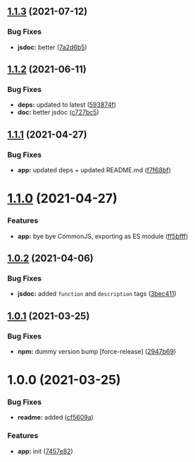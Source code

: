 ## [1.1.3](https://github.com/bamdadsabbagh/speed-to-percentage/compare/v1.1.2...v1.1.3) (2021-07-12)


### Bug Fixes

* **jsdoc:** better ([7a2d6b5](https://github.com/bamdadsabbagh/speed-to-percentage/commit/7a2d6b5c9c6275a8ff6090402d2e1b35d64323ef))

## [1.1.2](https://github.com/bamdadsabbagh/speed-to-percentage/compare/v1.1.1...v1.1.2) (2021-06-11)


### Bug Fixes

* **deps:** updated to latest ([593874f](https://github.com/bamdadsabbagh/speed-to-percentage/commit/593874fda7ebac1fb988f55c0212409067f61f93))
* **doc:** better jsdoc ([c727bc5](https://github.com/bamdadsabbagh/speed-to-percentage/commit/c727bc50e24ea77038608d86d589cffe16aec8a6))

## [1.1.1](https://github.com/bamdadsabbagh/speed-to-percentage/compare/v1.1.0...v1.1.1) (2021-04-27)


### Bug Fixes

* **app:** updated deps + updated README.md ([f7f68bf](https://github.com/bamdadsabbagh/speed-to-percentage/commit/f7f68bfd4b0b4767233ca9603ffeff50d2b064a7))

# [1.1.0](https://github.com/bamdadsabbagh/speed-to-percentage/compare/v1.0.2...v1.1.0) (2021-04-27)


### Features

* **app:** bye bye CommonJS, exporting as ES module ([ff5bfff](https://github.com/bamdadsabbagh/speed-to-percentage/commit/ff5bfff36cefd0cf7f72373e120e9a53e9e88565))

## [1.0.2](https://github.com/bamdadsabbagh/speed-to-percentage/compare/v1.0.1...v1.0.2) (2021-04-06)


### Bug Fixes

* **jsdoc:** added `function` and `description` tags ([3bec411](https://github.com/bamdadsabbagh/speed-to-percentage/commit/3bec411c05a7e23ba61a9efff9b529297a29c8a6))

## [1.0.1](https://github.com/bamdadsabbagh/speed-to-percentage/compare/v1.0.0...v1.0.1) (2021-03-25)


### Bug Fixes

* **npm:** dummy version bump [force-release] ([2947b69](https://github.com/bamdadsabbagh/speed-to-percentage/commit/2947b69da9e14d10126cca5c64d9ff1580e9b3df))

# 1.0.0 (2021-03-25)


### Bug Fixes

* **readme:** added ([cf5609a](https://github.com/bamdadsabbagh/speed-to-percentage/commit/cf5609a8e96237425d5e15ac4e9272d4897934d1))


### Features

* **app:** init ([7457e82](https://github.com/bamdadsabbagh/speed-to-percentage/commit/7457e82d8b979b49fc58417a77e7ff8ff6724bb2))
